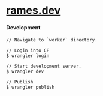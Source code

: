# [rames.dev](https://rames.dev)

#### Development

    // Navigate to `worker` directory.

    // Login into CF
    $ wrangler login

    // Start development server.
    $ wrangler dev

    // Publish
    $ wrangler publish